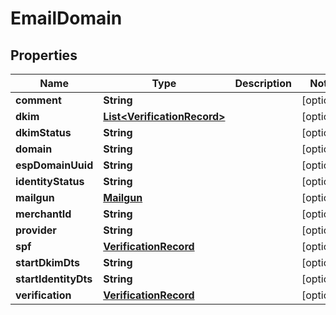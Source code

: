 

# EmailDomain


## Properties

| Name | Type | Description | Notes |
|------------ | ------------- | ------------- | -------------|
|**comment** | **String** |  |  [optional] |
|**dkim** | [**List&lt;VerificationRecord&gt;**](VerificationRecord.md) |  |  [optional] |
|**dkimStatus** | **String** |  |  [optional] |
|**domain** | **String** |  |  [optional] |
|**espDomainUuid** | **String** |  |  [optional] |
|**identityStatus** | **String** |  |  [optional] |
|**mailgun** | [**Mailgun**](Mailgun.md) |  |  [optional] |
|**merchantId** | **String** |  |  [optional] |
|**provider** | **String** |  |  [optional] |
|**spf** | [**VerificationRecord**](VerificationRecord.md) |  |  [optional] |
|**startDkimDts** | **String** |  |  [optional] |
|**startIdentityDts** | **String** |  |  [optional] |
|**verification** | [**VerificationRecord**](VerificationRecord.md) |  |  [optional] |



